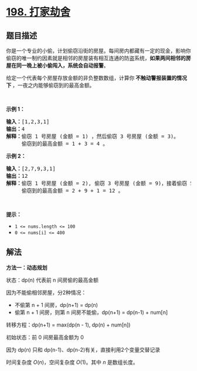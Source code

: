 # [198. 打家劫舍](https://leetcode.cn/problems/house-robber)


## 题目描述

<!-- 这里写题目描述 -->

<p>你是一个专业的小偷，计划偷窃沿街的房屋。每间房内都藏有一定的现金，影响你偷窃的唯一制约因素就是相邻的房屋装有相互连通的防盗系统，<strong>如果两间相邻的房屋在同一晚上被小偷闯入，系统会自动报警</strong>。</p>

<p>给定一个代表每个房屋存放金额的非负整数数组，计算你<strong> 不触动警报装置的情况下 </strong>，一夜之内能够偷窃到的最高金额。</p>

<p> </p>

<p><strong>示例 1：</strong></p>

<pre>
<strong>输入：</strong>[1,2,3,1]
<strong>输出：</strong>4
<strong>解释：</strong>偷窃 1 号房屋 (金额 = 1) ，然后偷窃 3 号房屋 (金额 = 3)。
     偷窃到的最高金额 = 1 + 3 = 4 。</pre>

<p><strong>示例 2：</strong></p>

<pre>
<strong>输入：</strong>[2,7,9,3,1]
<strong>输出：</strong>12
<strong>解释：</strong>偷窃 1 号房屋 (金额 = 2), 偷窃 3 号房屋 (金额 = 9)，接着偷窃 5 号房屋 (金额 = 1)。
     偷窃到的最高金额 = 2 + 9 + 1 = 12 。
</pre>

<p> </p>

<p><strong>提示：</strong></p>

<ul>
	<li><code>1 <= nums.length <= 100</code></li>
	<li><code>0 <= nums[i] <= 400</code></li>
</ul>

## 解法

<!-- 这里可写通用的实现逻辑 -->

**方法一：动态规划**

状态：dp(n) 代表前 n 间房偷的最高金额

因为不能偷相邻房屋，分2种情况：
- 不偷第 n + 1 间房，dp(n+1) = dp(n)
- 偷第 n + 1 间房，则第 n 间房不能偷，dp(n+1) = dp(n-1) + num[n]

转移方程：dp(n+1) = max(dp(n - 1), dp(n) + num[n])

初始状态：前 0 间房最高金额为 0

因为 dp(n) 只和 dp(n-1)、dp(n-2)有关，直接利用2个变量交替记录

时间复杂度 $O(n)$，空间复杂度 $O(1)$。其中 $n$ 是数组长度。

